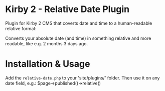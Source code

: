 # Kirby 2 - Relative Date Plugin
Plugin for Kirby 2 CMS that coverts date and time to a human-readable relative format:

Converts your absolute date (and time) in something relative and more readable, like e.g. 2 months 3 days ago.

# Installation & Usage
Add the ```relative-date.php``` to your 'site/plugins/' folder. 
Then use it on any date field, e.g.: $page->published()->relative()
